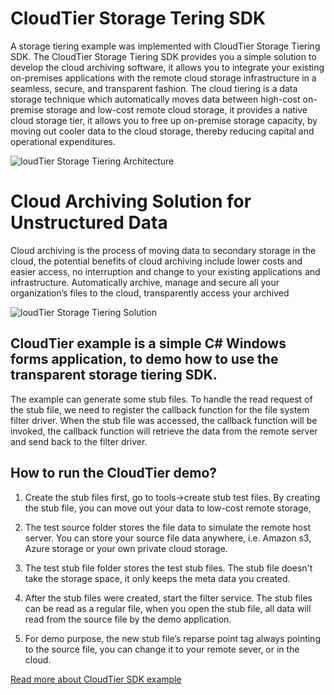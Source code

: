 # CloudTier Storage Tering SDK
A storage tiering example was implemented with CloudTier Storage Tiering SDK. The CloudTier Storage Tiering SDK provides you a simple solution to develop the cloud archiving software, it allows you to integrate your existing on-premises applications with the remote cloud storage infrastructure in a seamless, secure, and transparent fashion. The cloud tiering is a data storage technique which automatically moves data between high-cost on-premise storage and low-cost remote cloud storage, it provides a native cloud storage tier, it allows you to free up on-premise storage capacity, by moving out cooler data to the cloud storage, thereby reducing capital and operational expenditures.

![loudTier Storage Tiering Architecture](https://www.easefilter.com/images/CloudTiering.png)

# Cloud Archiving Solution for Unstructured Data

Cloud archiving is the process of moving data to secondary storage in the cloud, the potential benefits of cloud archiving include lower costs and easier access, no interruption and change to your existing applications and infrastructure. Automatically archive, manage and secure all your organization’s files to the cloud, transparently access your archived

![loudTier Storage Tiering Solution](https://www.easefilter.com/images/CloudTier.png)

## CloudTier example is a simple C# Windows forms application, to demo how to use the transparent storage tiering SDK. 
The example can generate some stub files. To handle the read request of the stub file, we need to register the callback function for the file system filter driver. When the stub file was accessed, the callback function will be invoked, the callback function will retrieve the data from the remote server and send back to the filter driver.

## How to run the CloudTier demo?

1.	Create the stub files first, go to tools->create stub test files.
	By creating the stub file, you can move out your data to low-cost remote storage, 
        
2.	The test source folder stores the file data to simulate the remote host server. 
	You can store your source file data anywhere, i.e. Amazon s3, Azure storage or your own private cloud storage.

3.	The test stub file folder stores the test stub files.
	The stub file doesn't take the storage space, it only keeps the meta data you created.

4.	After the stub files were created, start the filter service. The stub files can be read as a regular file, when you open the stub file, 
	all data will read from the source file by the demo application.

5.	For demo purpose, the new stub file’s reparse point tag always pointing to the source file, you can change it to your remote sever, or in the cloud.

[Read more about CloudTier SDK example](https://www.easefilter.com/Forums_Files/CloudTier.htm)
